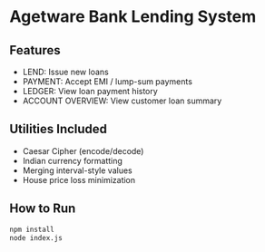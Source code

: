 # Agetware Bank Lending System

## Features
- LEND: Issue new loans
- PAYMENT: Accept EMI / lump-sum payments
- LEDGER: View loan payment history
- ACCOUNT OVERVIEW: View customer loan summary

## Utilities Included
- Caesar Cipher (encode/decode)
- Indian currency formatting
- Merging interval-style values
- House price loss minimization

## How to Run
```bash
npm install
node index.js
```
